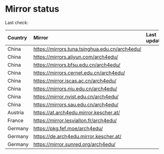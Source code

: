 <script src="./time.js"></script>
# Mirror status
Last check: <script type="text/javascript">localize(1705627237.451295);</script>

|Country|Mirror|Last update|
|:------|:-----|:----------|
|China|https://mirrors.tuna.tsinghua.edu.cn/arch4edu/|<script type="text/javascript">localize(1705602665);</script>|
|China|https://mirrors.aliyun.com/arch4edu/|<script type="text/javascript">localize(1705602665);</script>|
|China|https://mirrors.bfsu.edu.cn/arch4edu/|<script type="text/javascript">localize(1705602665);</script>|
|China|https://mirrors.cernet.edu.cn/arch4edu/|<script type="text/javascript">localize(1705602665);</script>|
|China|https://mirror.iscas.ac.cn/arch4edu/|<script type="text/javascript">localize(1705602665);</script>|
|China|https://mirrors.nju.edu.cn/arch4edu/|<script type="text/javascript">localize(1705516430);</script>|
|China|https://mirror.nyist.edu.cn/arch4edu/|<script type="text/javascript">localize(1705602665);</script>|
|China|https://mirrors.sau.edu.cn/arch4edu/|<script type="text/javascript">localize(1705602665);</script>|
|Austria|https://at.arch4edu.mirror.kescher.at/|<script type="text/javascript">localize(1705602665);</script>|
|France|https://mirror.lesviallon.fr/arch4edu/|<script type="text/javascript">localize(1705602665);</script>|
|Germany|https://pkg.fef.moe/arch4edu/|<script type="text/javascript">localize(1705602665);</script>|
|Germany|https://de.arch4edu.mirror.kescher.at/|<script type="text/javascript">localize(1705602665);</script>|
|Germany|https://mirror.sunred.org/arch4edu/|<script type="text/javascript">localize(1705602665);</script>|

<script src="./tablefilter/tablefilter.js"></script>
<script src="./table.js"></script>